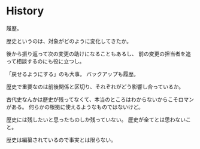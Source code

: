 # History

履歴。

歴史というのは、対象がどのように変化してきたか。

後から振り返って次の変更の助けになることもあるし、
前の変更の担当者を追って相談するのにも役に立つし。

「戻せるようにする」のも大事。
バックアップも履歴。

歴史で重要なのは前後関係と区切り、それぞれがどう影響し合っているか。

古代史なんかは歴史が残ってなくて、本当のところはわからないからこそロマンがある。
何らかの根拠に使えるようなものではないけど。

歴史には残したいと思ったものしか残っていない。
歴史が全てとは思わないこと。

歴史は編纂されているので事実とは限らない。
